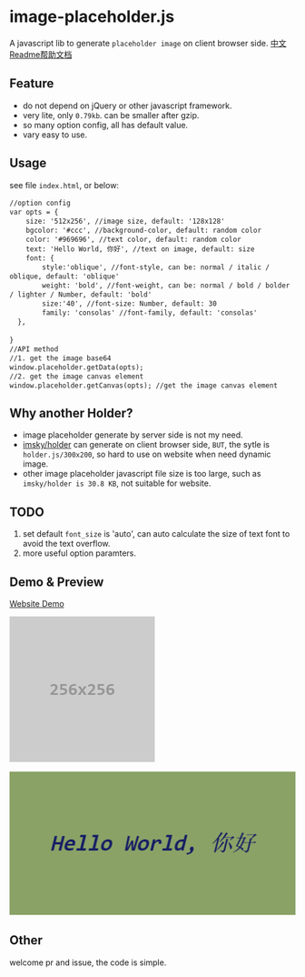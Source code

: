 # image-placeholder.js

A javascript lib to generate `placeholder image` on client browser side. [中文Readme帮助文档](README-zh.md)


## Feature

 - do not depend on jQuery or other javascript framework.
 - very lite, only `0.79kb`. can be smaller after gzip.
 - so many option config, all has default value.
 - vary easy to use.


## Usage

see file `index.html`, or below:
	
	//option config
	var opts = {
      	size: '512x256', //image size, default: '128x128'
		bgcolor: '#ccc', //background-color, default: random color
		color: '#969696', //text color, default: random color
		text: 'Hello World, 你好', //text on image, default: size
      	font: {
        	style:'oblique', //font-style, can be: normal / italic / oblique, default: 'oblique'
			weight: 'bold', //font-weight, can be: normal / bold / bolder / lighter / Number, default: 'bold'
        	size:'40', //font-size: Number, default: 30
			family: 'consolas' //font-family, default: 'consolas'
      },
      
    }
	//API method
	//1. get the image base64 
	window.placeholder.getData(opts); 
	//2. get the image canvas element
	window.placeholder.getCanvas(opts); //get the image canvas element


## Why another Holder?

 - image placeholder generate by server side is not my need.
 - [imsky/holder](https://github.com/imsky/holder) can generate on client browser side, `BUT`, the sytle is `holder.js/300x200`, so hard to use on website when need dynamic image.
 - other image placeholder javascript file size is too large, such as `imsky/holder is 30.8 KB`, not suitable for website.


## TODO

1. set default `font_size` is 'auto', can auto calculate the size of text font to avoid the text overflow.
2. more useful option paramters.

## Demo & Preview

[Website Demo](http://github.atool.org/placeholder.js.html)

![default_placeholder.png](default_placeholder.png)

![screenshot.png](screenshot.png)


## Other

welcome pr and issue, the code is simple.
